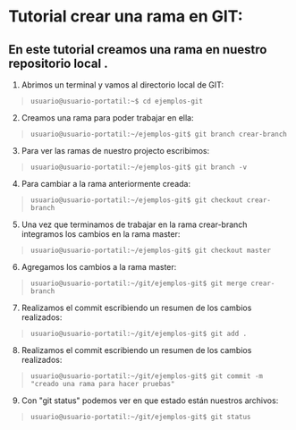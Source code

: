 # Tutorial crear una rama en GIT:

## En este tutorial creamos una rama en nuestro repositorio local .

1. Abrimos un terminal y vamos al directorio local de GIT:

> `usuario@usuario-portatil:~$ cd ejemplos-git`

2. Creamos una rama para poder trabajar en ella:

> `usuario@usuario-portatil:~/ejemplos-git$ git branch crear-branch`

3. Para ver las ramas de nuestro projecto escribimos:

> `usuario@usuario-portatil:~/ejemplos-git$ git branch -v`

4. Para cambiar a la rama anteriormente creada:

> `usuario@usuario-portatil:~/ejemplos-git$ git checkout crear-branch`

5. Una vez que terminamos de trabajar en la rama crear-branch integramos los cambios en la rama master:

> `usuario@usuario-portatil:~/ejemplos-git$ git checkout master`

6. Agregamos los cambios a la rama master:

> `usuario@usuario-portatil:~/git/ejemplos-git$ git merge crear-branch`

7. Realizamos el commit escribiendo un resumen de los cambios realizados:

> `usuario@usuario-portatil:~/git/ejemplos-git$ git add .`

8. Realizamos el commit escribiendo un resumen de los cambios realizados:

> `usuario@usuario-portatil:~/git/ejemplos-git$ git commit -m "creado una rama para hacer pruebas"`

9. Con "git status" podemos ver en que estado están nuestros archivos:

> `usuario@usuario-portatil:~/git/ejemplos-git$ git status`



